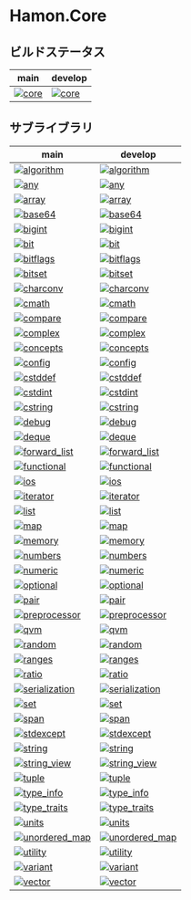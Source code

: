 ﻿# Hamon.Core

## ビルドステータス
| main | develop |
| ---- | ------- |
|[![core](https://github.com/shibainuudon/HamonCore/actions/workflows/core.yml/badge.svg?branch=main)](https://github.com/shibainuudon/HamonCore/actions/workflows/core.yml)|[![core](https://github.com/shibainuudon/HamonCore/actions/workflows/core.yml/badge.svg?branch=develop)](https://github.com/shibainuudon/HamonCore/actions/workflows/core.yml)|


## サブライブラリ

| main | develop |
| ---- | ------- |
|[![algorithm](https://github.com/shibainuudon/HamonCore/actions/workflows/algorithm.yml/badge.svg?branch=main)](https://github.com/shibainuudon/HamonCore/actions/workflows/algorithm.yml)|[![algorithm](https://github.com/shibainuudon/HamonCore/actions/workflows/algorithm.yml/badge.svg?branch=develop)](https://github.com/shibainuudon/HamonCore/actions/workflows/algorithm.yml)|
|[![any](https://github.com/shibainuudon/HamonCore/actions/workflows/any.yml/badge.svg?branch=main)](https://github.com/shibainuudon/HamonCore/actions/workflows/any.yml)|[![any](https://github.com/shibainuudon/HamonCore/actions/workflows/any.yml/badge.svg?branch=develop)](https://github.com/shibainuudon/HamonCore/actions/workflows/any.yml)|
|[![array](https://github.com/shibainuudon/HamonCore/actions/workflows/array.yml/badge.svg?branch=main)](https://github.com/shibainuudon/HamonCore/actions/workflows/array.yml)|[![array](https://github.com/shibainuudon/HamonCore/actions/workflows/array.yml/badge.svg?branch=develop)](https://github.com/shibainuudon/HamonCore/actions/workflows/array.yml)|
|[![base64](https://github.com/shibainuudon/HamonCore/actions/workflows/base64.yml/badge.svg?branch=main)](https://github.com/shibainuudon/HamonCore/actions/workflows/base64.yml)|[![base64](https://github.com/shibainuudon/HamonCore/actions/workflows/base64.yml/badge.svg?branch=develop)](https://github.com/shibainuudon/HamonCore/actions/workflows/base64.yml)|
|[![bigint](https://github.com/shibainuudon/HamonCore/actions/workflows/bigint.yml/badge.svg?branch=main)](https://github.com/shibainuudon/HamonCore/actions/workflows/bigint.yml)|[![bigint](https://github.com/shibainuudon/HamonCore/actions/workflows/bigint.yml/badge.svg?branch=develop)](https://github.com/shibainuudon/HamonCore/actions/workflows/bigint.yml)|
|[![bit](https://github.com/shibainuudon/HamonCore/actions/workflows/bit.yml/badge.svg?branch=main)](https://github.com/shibainuudon/HamonCore/actions/workflows/bit.yml)|[![bit](https://github.com/shibainuudon/HamonCore/actions/workflows/bit.yml/badge.svg?branch=develop)](https://github.com/shibainuudon/HamonCore/actions/workflows/bit.yml)|
|[![bitflags](https://github.com/shibainuudon/HamonCore/actions/workflows/bitflags.yml/badge.svg?branch=main)](https://github.com/shibainuudon/HamonCore/actions/workflows/bitflags.yml)|[![bitflags](https://github.com/shibainuudon/HamonCore/actions/workflows/bitflags.yml/badge.svg?branch=develop)](https://github.com/shibainuudon/HamonCore/actions/workflows/bitflags.yml)|
|[![bitset](https://github.com/shibainuudon/HamonCore/actions/workflows/bitset.yml/badge.svg?branch=main)](https://github.com/shibainuudon/HamonCore/actions/workflows/bitset.yml)|[![bitset](https://github.com/shibainuudon/HamonCore/actions/workflows/bitset.yml/badge.svg?branch=develop)](https://github.com/shibainuudon/HamonCore/actions/workflows/bitset.yml)|
|[![charconv](https://github.com/shibainuudon/HamonCore/actions/workflows/charconv.yml/badge.svg?branch=main)](https://github.com/shibainuudon/HamonCore/actions/workflows/charconv.yml)|[![charconv](https://github.com/shibainuudon/HamonCore/actions/workflows/charconv.yml/badge.svg?branch=develop)](https://github.com/shibainuudon/HamonCore/actions/workflows/charconv.yml)|
|[![cmath](https://github.com/shibainuudon/HamonCore/actions/workflows/cmath.yml/badge.svg?branch=main)](https://github.com/shibainuudon/HamonCore/actions/workflows/cmath.yml)|[![cmath](https://github.com/shibainuudon/HamonCore/actions/workflows/cmath.yml/badge.svg?branch=develop)](https://github.com/shibainuudon/HamonCore/actions/workflows/cmath.yml)|
|[![compare](https://github.com/shibainuudon/HamonCore/actions/workflows/compare.yml/badge.svg?branch=main)](https://github.com/shibainuudon/HamonCore/actions/workflows/compare.yml)|[![compare](https://github.com/shibainuudon/HamonCore/actions/workflows/compare.yml/badge.svg?branch=develop)](https://github.com/shibainuudon/HamonCore/actions/workflows/compare.yml)|
|[![complex](https://github.com/shibainuudon/HamonCore/actions/workflows/complex.yml/badge.svg?branch=main)](https://github.com/shibainuudon/HamonCore/actions/workflows/complex.yml)|[![complex](https://github.com/shibainuudon/HamonCore/actions/workflows/complex.yml/badge.svg?branch=develop)](https://github.com/shibainuudon/HamonCore/actions/workflows/complex.yml)|
|[![concepts](https://github.com/shibainuudon/HamonCore/actions/workflows/concepts.yml/badge.svg?branch=main)](https://github.com/shibainuudon/HamonCore/actions/workflows/concepts.yml)|[![concepts](https://github.com/shibainuudon/HamonCore/actions/workflows/concepts.yml/badge.svg?branch=develop)](https://github.com/shibainuudon/HamonCore/actions/workflows/concepts.yml)|
|[![config](https://github.com/shibainuudon/HamonCore/actions/workflows/config.yml/badge.svg?branch=main)](https://github.com/shibainuudon/HamonCore/actions/workflows/config.yml)|[![config](https://github.com/shibainuudon/HamonCore/actions/workflows/config.yml/badge.svg?branch=develop)](https://github.com/shibainuudon/HamonCore/actions/workflows/config.yml)|
|[![cstddef](https://github.com/shibainuudon/HamonCore/actions/workflows/cstddef.yml/badge.svg?branch=main)](https://github.com/shibainuudon/HamonCore/actions/workflows/cstddef.yml)|[![cstddef](https://github.com/shibainuudon/HamonCore/actions/workflows/cstddef.yml/badge.svg?branch=develop)](https://github.com/shibainuudon/HamonCore/actions/workflows/cstddef.yml)|
|[![cstdint](https://github.com/shibainuudon/HamonCore/actions/workflows/cstdint.yml/badge.svg?branch=main)](https://github.com/shibainuudon/HamonCore/actions/workflows/cstdint.yml)|[![cstdint](https://github.com/shibainuudon/HamonCore/actions/workflows/cstdint.yml/badge.svg?branch=develop)](https://github.com/shibainuudon/HamonCore/actions/workflows/cstdint.yml)|
|[![cstring](https://github.com/shibainuudon/HamonCore/actions/workflows/cstring.yml/badge.svg?branch=main)](https://github.com/shibainuudon/HamonCore/actions/workflows/cstring.yml)|[![cstring](https://github.com/shibainuudon/HamonCore/actions/workflows/cstring.yml/badge.svg?branch=develop)](https://github.com/shibainuudon/HamonCore/actions/workflows/cstring.yml)|
|[![debug](https://github.com/shibainuudon/HamonCore/actions/workflows/debug.yml/badge.svg?branch=main)](https://github.com/shibainuudon/HamonCore/actions/workflows/debug.yml)|[![debug](https://github.com/shibainuudon/HamonCore/actions/workflows/debug.yml/badge.svg?branch=develop)](https://github.com/shibainuudon/HamonCore/actions/workflows/debug.yml)|
|[![deque](https://github.com/shibainuudon/HamonCore/actions/workflows/deque.yml/badge.svg?branch=main)](https://github.com/shibainuudon/HamonCore/actions/workflows/deque.yml)|[![deque](https://github.com/shibainuudon/HamonCore/actions/workflows/deque.yml/badge.svg?branch=develop)](https://github.com/shibainuudon/HamonCore/actions/workflows/deque.yml)|
|[![forward_list](https://github.com/shibainuudon/HamonCore/actions/workflows/forward_list.yml/badge.svg?branch=main)](https://github.com/shibainuudon/HamonCore/actions/workflows/forward_list.yml)|[![forward_list](https://github.com/shibainuudon/HamonCore/actions/workflows/forward_list.yml/badge.svg?branch=develop)](https://github.com/shibainuudon/HamonCore/actions/workflows/forward_list.yml)|
|[![functional](https://github.com/shibainuudon/HamonCore/actions/workflows/functional.yml/badge.svg?branch=main)](https://github.com/shibainuudon/HamonCore/actions/workflows/functional.yml)|[![functional](https://github.com/shibainuudon/HamonCore/actions/workflows/functional.yml/badge.svg?branch=develop)](https://github.com/shibainuudon/HamonCore/actions/workflows/functional.yml)|
|[![ios](https://github.com/shibainuudon/HamonCore/actions/workflows/ios.yml/badge.svg?branch=main)](https://github.com/shibainuudon/HamonCore/actions/workflows/ios.yml)|[![ios](https://github.com/shibainuudon/HamonCore/actions/workflows/ios.yml/badge.svg?branch=develop)](https://github.com/shibainuudon/HamonCore/actions/workflows/ios.yml)|
|[![iterator](https://github.com/shibainuudon/HamonCore/actions/workflows/iterator.yml/badge.svg?branch=main)](https://github.com/shibainuudon/HamonCore/actions/workflows/iterator.yml)|[![iterator](https://github.com/shibainuudon/HamonCore/actions/workflows/iterator.yml/badge.svg?branch=develop)](https://github.com/shibainuudon/HamonCore/actions/workflows/iterator.yml)|
|[![list](https://github.com/shibainuudon/HamonCore/actions/workflows/list.yml/badge.svg?branch=main)](https://github.com/shibainuudon/HamonCore/actions/workflows/list.yml)|[![list](https://github.com/shibainuudon/HamonCore/actions/workflows/list.yml/badge.svg?branch=develop)](https://github.com/shibainuudon/HamonCore/actions/workflows/list.yml)|
|[![map](https://github.com/shibainuudon/HamonCore/actions/workflows/map.yml/badge.svg?branch=main)](https://github.com/shibainuudon/HamonCore/actions/workflows/map.yml)|[![map](https://github.com/shibainuudon/HamonCore/actions/workflows/map.yml/badge.svg?branch=develop)](https://github.com/shibainuudon/HamonCore/actions/workflows/map.yml)|
|[![memory](https://github.com/shibainuudon/HamonCore/actions/workflows/memory.yml/badge.svg?branch=main)](https://github.com/shibainuudon/HamonCore/actions/workflows/memory.yml)|[![memory](https://github.com/shibainuudon/HamonCore/actions/workflows/memory.yml/badge.svg?branch=develop)](https://github.com/shibainuudon/HamonCore/actions/workflows/memory.yml)|
|[![numbers](https://github.com/shibainuudon/HamonCore/actions/workflows/numbers.yml/badge.svg?branch=main)](https://github.com/shibainuudon/HamonCore/actions/workflows/numbers.yml)|[![numbers](https://github.com/shibainuudon/HamonCore/actions/workflows/numbers.yml/badge.svg?branch=develop)](https://github.com/shibainuudon/HamonCore/actions/workflows/numbers.yml)|
|[![numeric](https://github.com/shibainuudon/HamonCore/actions/workflows/numeric.yml/badge.svg?branch=main)](https://github.com/shibainuudon/HamonCore/actions/workflows/numeric.yml)|[![numeric](https://github.com/shibainuudon/HamonCore/actions/workflows/numeric.yml/badge.svg?branch=develop)](https://github.com/shibainuudon/HamonCore/actions/workflows/numeric.yml)|
|[![optional](https://github.com/shibainuudon/HamonCore/actions/workflows/optional.yml/badge.svg?branch=main)](https://github.com/shibainuudon/HamonCore/actions/workflows/optional.yml)|[![optional](https://github.com/shibainuudon/HamonCore/actions/workflows/optional.yml/badge.svg?branch=develop)](https://github.com/shibainuudon/HamonCore/actions/workflows/optional.yml)|
|[![pair](https://github.com/shibainuudon/HamonCore/actions/workflows/pair.yml/badge.svg?branch=main)](https://github.com/shibainuudon/HamonCore/actions/workflows/pair.yml)|[![pair](https://github.com/shibainuudon/HamonCore/actions/workflows/pair.yml/badge.svg?branch=develop)](https://github.com/shibainuudon/HamonCore/actions/workflows/pair.yml)|
|[![preprocessor](https://github.com/shibainuudon/HamonCore/actions/workflows/preprocessor.yml/badge.svg?branch=main)](https://github.com/shibainuudon/HamonCore/actions/workflows/preprocessor.yml)|[![preprocessor](https://github.com/shibainuudon/HamonCore/actions/workflows/preprocessor.yml/badge.svg?branch=develop)](https://github.com/shibainuudon/HamonCore/actions/workflows/preprocessor.yml)|
|[![qvm](https://github.com/shibainuudon/HamonCore/actions/workflows/qvm.yml/badge.svg?branch=main)](https://github.com/shibainuudon/HamonCore/actions/workflows/qvm.yml)|[![qvm](https://github.com/shibainuudon/HamonCore/actions/workflows/qvm.yml/badge.svg?branch=develop)](https://github.com/shibainuudon/HamonCore/actions/workflows/qvm.yml)|
|[![random](https://github.com/shibainuudon/HamonCore/actions/workflows/random.yml/badge.svg?branch=main)](https://github.com/shibainuudon/HamonCore/actions/workflows/random.yml)|[![random](https://github.com/shibainuudon/HamonCore/actions/workflows/random.yml/badge.svg?branch=develop)](https://github.com/shibainuudon/HamonCore/actions/workflows/random.yml)|
|[![ranges](https://github.com/shibainuudon/HamonCore/actions/workflows/ranges.yml/badge.svg?branch=main)](https://github.com/shibainuudon/HamonCore/actions/workflows/ranges.yml)|[![ranges](https://github.com/shibainuudon/HamonCore/actions/workflows/ranges.yml/badge.svg?branch=develop)](https://github.com/shibainuudon/HamonCore/actions/workflows/ranges.yml)|
|[![ratio](https://github.com/shibainuudon/HamonCore/actions/workflows/ratio.yml/badge.svg?branch=main)](https://github.com/shibainuudon/HamonCore/actions/workflows/ratio.yml)|[![ratio](https://github.com/shibainuudon/HamonCore/actions/workflows/ratio.yml/badge.svg?branch=develop)](https://github.com/shibainuudon/HamonCore/actions/workflows/ratio.yml)|
|[![serialization](https://github.com/shibainuudon/HamonCore/actions/workflows/serialization.yml/badge.svg?branch=main)](https://github.com/shibainuudon/HamonCore/actions/workflows/serialization.yml)|[![serialization](https://github.com/shibainuudon/HamonCore/actions/workflows/serialization.yml/badge.svg?branch=develop)](https://github.com/shibainuudon/HamonCore/actions/workflows/serialization.yml)|
|[![set](https://github.com/shibainuudon/HamonCore/actions/workflows/set.yml/badge.svg?branch=main)](https://github.com/shibainuudon/HamonCore/actions/workflows/set.yml)|[![set](https://github.com/shibainuudon/HamonCore/actions/workflows/set.yml/badge.svg?branch=develop)](https://github.com/shibainuudon/HamonCore/actions/workflows/set.yml)|
|[![span](https://github.com/shibainuudon/HamonCore/actions/workflows/span.yml/badge.svg?branch=main)](https://github.com/shibainuudon/HamonCore/actions/workflows/span.yml)|[![span](https://github.com/shibainuudon/HamonCore/actions/workflows/span.yml/badge.svg?branch=develop)](https://github.com/shibainuudon/HamonCore/actions/workflows/span.yml)|
|[![stdexcept](https://github.com/shibainuudon/HamonCore/actions/workflows/stdexcept.yml/badge.svg?branch=main)](https://github.com/shibainuudon/HamonCore/actions/workflows/stdexcept.yml)|[![stdexcept](https://github.com/shibainuudon/HamonCore/actions/workflows/stdexcept.yml/badge.svg?branch=develop)](https://github.com/shibainuudon/HamonCore/actions/workflows/stdexcept.yml)|
|[![string](https://github.com/shibainuudon/HamonCore/actions/workflows/string.yml/badge.svg?branch=main)](https://github.com/shibainuudon/HamonCore/actions/workflows/string.yml)|[![string](https://github.com/shibainuudon/HamonCore/actions/workflows/string.yml/badge.svg?branch=develop)](https://github.com/shibainuudon/HamonCore/actions/workflows/string.yml)|
|[![string_view](https://github.com/shibainuudon/HamonCore/actions/workflows/string_view.yml/badge.svg?branch=main)](https://github.com/shibainuudon/HamonCore/actions/workflows/string_view.yml)|[![string_view](https://github.com/shibainuudon/HamonCore/actions/workflows/string_view.yml/badge.svg?branch=develop)](https://github.com/shibainuudon/HamonCore/actions/workflows/string_view.yml)|
|[![tuple](https://github.com/shibainuudon/HamonCore/actions/workflows/tuple.yml/badge.svg?branch=main)](https://github.com/shibainuudon/HamonCore/actions/workflows/tuple.yml)|[![tuple](https://github.com/shibainuudon/HamonCore/actions/workflows/tuple.yml/badge.svg?branch=develop)](https://github.com/shibainuudon/HamonCore/actions/workflows/tuple.yml)|
|[![type_info](https://github.com/shibainuudon/HamonCore/actions/workflows/type_info.yml/badge.svg?branch=main)](https://github.com/shibainuudon/HamonCore/actions/workflows/type_info.yml)|[![type_info](https://github.com/shibainuudon/HamonCore/actions/workflows/type_info.yml/badge.svg?branch=develop)](https://github.com/shibainuudon/HamonCore/actions/workflows/type_info.yml)|
|[![type_traits](https://github.com/shibainuudon/HamonCore/actions/workflows/type_traits.yml/badge.svg?branch=main)](https://github.com/shibainuudon/HamonCore/actions/workflows/type_traits.yml)|[![type_traits](https://github.com/shibainuudon/HamonCore/actions/workflows/type_traits.yml/badge.svg?branch=develop)](https://github.com/shibainuudon/HamonCore/actions/workflows/type_traits.yml)|
|[![units](https://github.com/shibainuudon/HamonCore/actions/workflows/units.yml/badge.svg?branch=main)](https://github.com/shibainuudon/HamonCore/actions/workflows/units.yml)|[![units](https://github.com/shibainuudon/HamonCore/actions/workflows/units.yml/badge.svg?branch=develop)](https://github.com/shibainuudon/HamonCore/actions/workflows/units.yml)|
|[![unordered_map](https://github.com/shibainuudon/HamonCore/actions/workflows/unordered_map.yml/badge.svg?branch=main)](https://github.com/shibainuudon/HamonCore/actions/workflows/unordered_map.yml)|[![unordered_map](https://github.com/shibainuudon/HamonCore/actions/workflows/unordered_map.yml/badge.svg?branch=develop)](https://github.com/shibainuudon/HamonCore/actions/workflows/unordered_map.yml)|
|[![utility](https://github.com/shibainuudon/HamonCore/actions/workflows/utility.yml/badge.svg?branch=main)](https://github.com/shibainuudon/HamonCore/actions/workflows/utility.yml)|[![utility](https://github.com/shibainuudon/HamonCore/actions/workflows/utility.yml/badge.svg?branch=develop)](https://github.com/shibainuudon/HamonCore/actions/workflows/utility.yml)|
|[![variant](https://github.com/shibainuudon/HamonCore/actions/workflows/variant.yml/badge.svg?branch=main)](https://github.com/shibainuudon/HamonCore/actions/workflows/variant.yml)|[![variant](https://github.com/shibainuudon/HamonCore/actions/workflows/variant.yml/badge.svg?branch=develop)](https://github.com/shibainuudon/HamonCore/actions/workflows/variant.yml)|
|[![vector](https://github.com/shibainuudon/HamonCore/actions/workflows/vector.yml/badge.svg?branch=main)](https://github.com/shibainuudon/HamonCore/actions/workflows/vector.yml)|[![vector](https://github.com/shibainuudon/HamonCore/actions/workflows/vector.yml/badge.svg?branch=develop)](https://github.com/shibainuudon/HamonCore/actions/workflows/vector.yml)|
